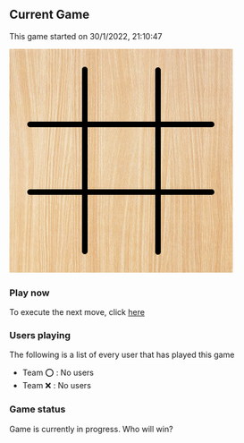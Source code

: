 ## Current Game

This game started on 30/1/2022, 21:10:47

![alt text](https://github.com/donadev/TicTacToe/blob/main/games/current/cachebypass/1643573447239.png?raw=true)

### Play now
To execute the next move, click [here](https://github.com/donadev/TicTacToe/issues/new?title=x%20%24&body=%0A%23%23%23%20Instructions%0A%0APlease%20replace%20in%20the%20title%20the%20char%20%22%24%22%20with%20the%20index%20of%20your%20move%2C%20following%20the%20schema%3A%0A%0A%7C%201%20%7C%202%20%7C%203%20%20%7C%0A%7C%20%3A-%3A%20%7C%20%3A-%3A%20%7C%20%3A-%3A%20%7C%0A%7C%204%20%7C%205%20%7C%206%20%7C%0A%7C%207%20%7C%208%20%7C%209%20%7C%0A%0A%23%23%23%20Rules%0A-%20if%20you%20break%20the%20game%20rules%2C%20the%20move%20will%20not%20be%20applied.%0A-%20If%20the%20move%20is%20authorized%2C%20it%20will%20display%20with%20your%20name%20on%20the%20readme%20in%20approx%2020%20seconds.%0A)

### Users playing
The following is a list of every user that has played this game
- Team ⭕️ : No users
- Team ❌ : No users


### Game status
Game is currently in progress. Who will win?
